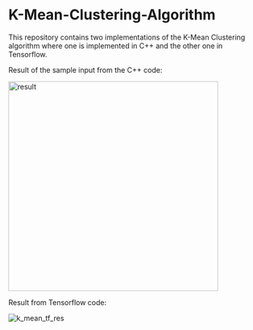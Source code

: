 # K-Mean-Clustering-Algorithm

This repository contains two implementations of the K-Mean Clustering algorithm where one is implemented in C++ and the other one in Tensorflow. 

Result of the sample input from the C++ code:

<img width="416" alt="result" src="https://user-images.githubusercontent.com/17355283/37395677-1573f72e-2777-11e8-892d-f540ce8afe76.png">

Result from Tensorflow code: 

![k_mean_tf_res](https://user-images.githubusercontent.com/17355283/57876985-f960e000-7816-11e9-9390-f7b00f39d13c.png)
